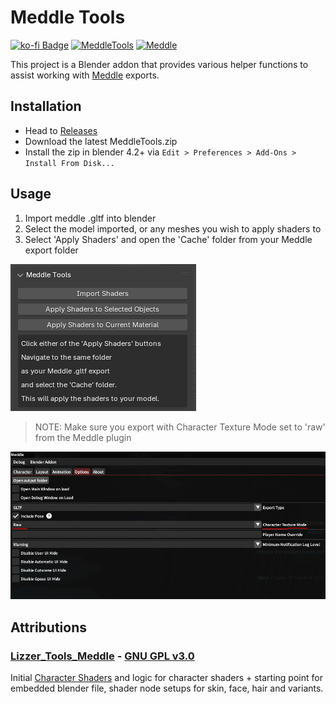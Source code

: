# Meddle Tools
<a href="https://ko-fi.com/ramen_au"><img alt="ko-fi Badge" src="https://img.shields.io/badge/Meddle-Support-pink?style=flat"></a>
<a href="https://github.com/PassiveModding/MeddleTools/releases"><img alt="MeddleTools" src="https://img.shields.io/badge/dynamic/toml?url=https%3A%2F%2Fraw.githubusercontent.com%2FPassiveModding%2FMeddleTools%2Frefs%2Fheads%2Fmain%2FMeddleTools%2Fblender_manifest.toml&query=%24.version&label=MeddleTools"></a>
<a href="https://github.com/PassiveModding/Meddle/"><img alt="Meddle" src="https://img.shields.io/badge/dynamic/json?url=https%3A%2F%2Fraw.githubusercontent.com%2FPassiveModding%2FMeddle%2Frefs%2Fheads%2Fmain%2Frepo.json&query=%24.%5B0%5D.AssemblyVersion&label=Meddle"></a>

This project is a Blender addon that provides various helper functions to assist working with [Meddle](https://github.com/PassiveModding/Meddle) exports.

## Installation
- Head to [Releases](https://github.com/PassiveModding/MeddleTools/releases)
- Download the latest MeddleTools.zip
- Install the zip in blender 4.2+ via `Edit > Preferences > Add-Ons > Install From Disk...`

## Usage

1. Import meddle .gltf into blender
2. Select the model imported, or any meshes you wish to apply shaders to
3. Select 'Apply Shaders' and open the 'Cache' folder from your Meddle export folder

![Usage](Assets/panel.png)

> NOTE: Make sure you export with Character Texture Mode set to 'raw' from the Meddle plugin

![Meddle Setup](Assets/raw-mode.png)

## Attributions
### [Lizzer_Tools_Meddle](https://github.com/SkulblakaDrotningu/Lizzer_Tools_Meddle) - [GNU GPL v3.0](https://github.com/SkulblakaDrotningu/Lizzer_Tools_Meddle/blob/main/LICENSE.txt)
Initial [Character Shaders](./MeddleTools/shaders.blend) and logic for character shaders + starting point for embedded blender file, shader node setups for skin, face, hair and variants.
